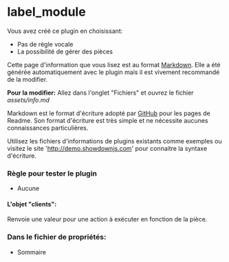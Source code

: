 # label_module

Vous avez créé ce plugin en choisissant:
- Pas de règle vocale
- La possibilité de gérer des pièces

Cette page d'information que vous lisez est au format [Markdown](https://fr.wikipedia.org/wiki/Markdown).
Elle a été générée automatiquement avec le plugin mais il est vivement recommandé de la modifier.

**Pour la modifier:** Allez dans l'onglet "Fichiers" et ouvrez le fichier _assets/info.md_

Markdown est le format d'écriture adopté par [GitHub](https://github.com/) pour les pages de Readme. 
Son format d'écriture est très simple et ne nécessite aucunes connaissances particulières.

Utilisez les fichiers d'informations de plugins existants comme exemples ou visitez le site 'http://demo.showdownjs.com' pour connaitre la syntaxe d'écriture.


### Règle pour tester le plugin
- Aucune

#### L'objet "clients":
Renvoie une valeur pour une action à exécuter en fonction de la pièce.

### Dans le fichier de propriétés:
- Sommaire

<br><br><br><br>
